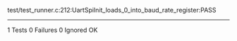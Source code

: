 test/test_runner.c:212:UartSpiInit_loads_0_into_baud_rate_register:PASS

-----------------------
1 Tests 0 Failures 0 Ignored 
OK
